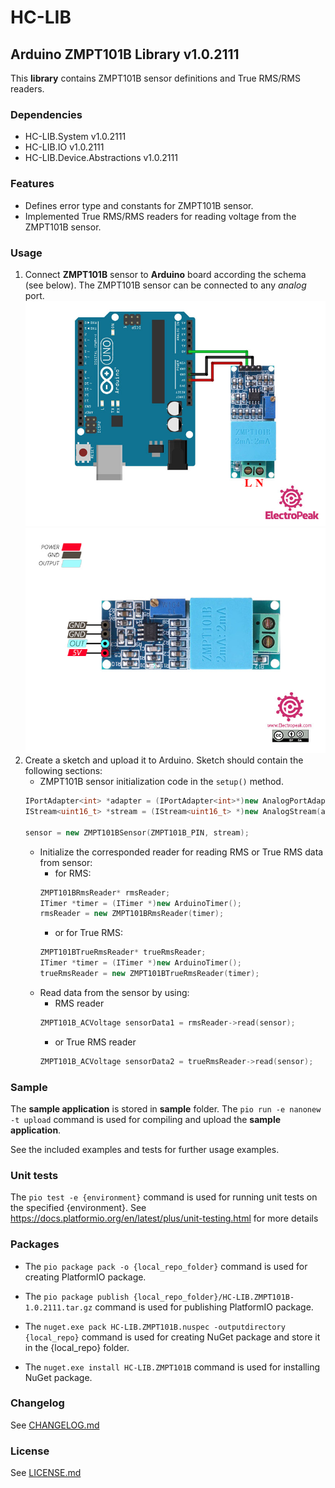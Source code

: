 # HC-LIB
## Arduino ZMPT101B Library v1.0.2111
This __library__ contains ZMPT101B sensor definitions and True RMS/RMS readers.

### Dependencies
- HC-LIB.System v1.0.2111
- HC-LIB.IO     v1.0.2111
- HC-LIB.Device.Abstractions     v1.0.2111

### Features
- Defines error type and constants for ZMPT101B sensor.
- Implemented True RMS/RMS readers for reading voltage from the ZMPT101B sensor.

### Usage
1. Connect __ZMPT101B__ sensor to __Arduino__ board according the schema (see below). The ZMPT101B sensor can be connected to any _analog_ port.
![ZMPT101B & Arduino](./documents/ZMPT101B-Arduino.jpg)
![ZMPT101B](./documents/ZMPT101B-Pinout.jpg)
2. Create a sketch and upload it to Arduino. Sketch should contain the following sections:
    - ZMPT101B sensor initialization code in the `setup()` method.
    ```c++
    IPortAdapter<int> *adapter = (IPortAdapter<int>*)new AnalogPortAdapter(ZMPT101B_PIN);
    IStream<uint16_t> *stream = (IStream<uint16_t> *)new AnalogStream(adapter);

    sensor = new ZMPT101BSensor(ZMPT101B_PIN, stream);
    ```
    - Initialize the corresponded reader for reading RMS or True RMS data from sensor:
        - for RMS:
        ```c++
        ZMPT101BRmsReader* rmsReader;
        ITimer *timer = (ITimer *)new ArduinoTimer();
        rmsReader = new ZMPT101BRmsReader(timer);
        ```
        - or for True RMS:
        ```c++
        ZMPT101BTrueRmsReader* trueRmsReader;
        ITimer *timer = (ITimer *)new ArduinoTimer();
        trueRmsReader = new ZMPT101BTrueRmsReader(timer);
        ```
    - Read data from the sensor by using:
        - RMS reader
        ```c++
        ZMPT101B_ACVoltage sensorData1 = rmsReader->read(sensor);
        ```
        - or True RMS reader
        ```c++
        ZMPT101B_ACVoltage sensorData2 = trueRmsReader->read(sensor);
        ```

### Sample
The __sample application__ is stored in __sample__ folder. 
The `pio run -e nanonew -t upload` command is used for compiling and upload the __sample application__.

See the included examples and tests for further usage examples.

### Unit tests
The `pio test -e {environment}` command is used for running unit tests on the specified {environment}. See https://docs.platformio.org/en/latest/plus/unit-testing.html for more details

### Packages
* The `pio package pack -o {local_repo_folder}` command is used for creating PlatformIO package.
* The `pio package publish {local_repo_folder}/HC-LIB.ZMPT101B-1.0.2111.tar.gz` command is used for publishing PlatformIO package.

* The `nuget.exe pack HC-LIB.ZMPT101B.nuspec -outputdirectory {local_repo}` command is used for creating NuGet package and store it in the {local_repo} folder.
* The `nuget.exe install HC-LIB.ZMPT101B` command is used for installing NuGet package.

### Changelog
See [CHANGELOG.md](CHANGELOG.md)

### License
See [LICENSE.md](LICENSE.md)